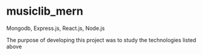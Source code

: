 # musiclib_mern
Mongodb, Express.js, React.js, Node.js

The purpose of developing this project was to study the technologies listed above
